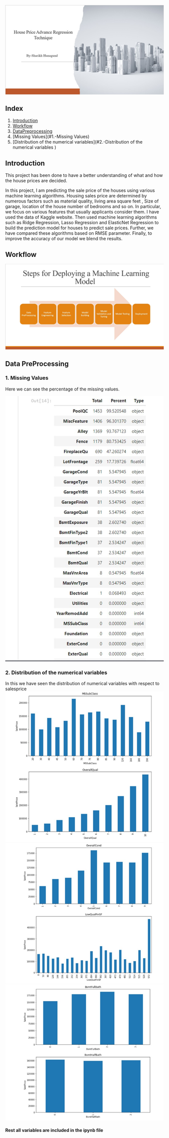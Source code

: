 ![photo](s1.jpg)
## Index
1. [Introduction](#Introduction)
2. [Workflow](#Workflow)
3. [DataPreprocessing](#DataPreprocessing)
  1. [Missing Values](#1.-Missing Values)
  2. [Distribution of the numerical variables](#2.-Distribution of the numerical variables )

## Introduction
This project has been done to have a better understanding of what and how the house prices are decided.

In this project, I am  predicting the sale price of the houses using various machine learning algorithms. Housing sales price are determined by numerous factors such as material quality, living area square feet , Size of garage, location of the house number of bedrooms and so on. In particular, we focus on various features that usually applicants consider them. I have used the data of Kaggle website. Then used machine learning algorithms such as Ridge Regression, Lasso Regression and ElasticNet Regression to build the prediction model for houses to predict sale prices. Further, we have compared these algorithms based on RMSE parameter. Finally, to improve the accuracy of our model we blend the results.

## Workflow
![photo](s2.jpg)

## Data PreProcessing 
### 1. Missing Values 
Here we can see the percentage of the missing values.

![photo](pic1.jpg)
### 2. Distribution of the numerical variables  
In this we have seen the distribution of numerical variables with respect to salesprice
![photo](pic2.jpg)
![photo](pic3.jpg)
![photo](pic4.jpg)
#### Rest all variables are included in the ipynb file 

